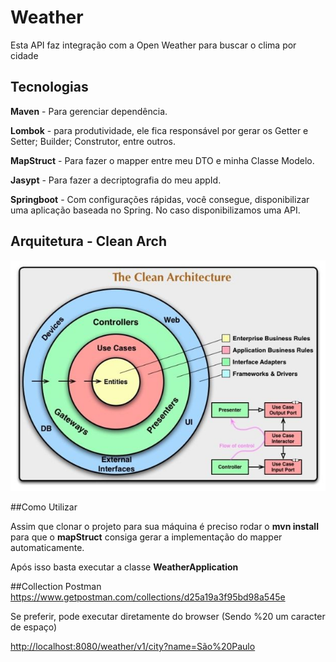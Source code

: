 # Weather
Esta API faz integração com a Open Weather para buscar o clima por cidade


## Tecnologias

**Maven** - Para gerenciar dependência.

**Lombok** - para produtividade, ele fica responsável por gerar os Getter e Setter; Builder; Construtor, entre outros.

**MapStruct** - Para fazer o mapper entre meu DTO e minha Classe Modelo.

**Jasypt** - Para fazer a decriptografia do meu appId.

**Springboot** - Com configurações rápidas, você consegue, disponibilizar uma aplicação baseada no Spring. No caso disponibilizamos uma API.
 

## Arquitetura - Clean Arch

<img src="/img/Clean-Arch.jpg" alt="Clean Arch"/>

##Como Utilizar

Assim que clonar o projeto para sua máquina é preciso rodar o **mvn install** para que o **mapStruct** consiga gerar a implementação do mapper automaticamente.

Após isso basta executar a classe **WeatherApplication** 



##Collection Postman
<https://www.getpostman.com/collections/d25a19a3f95bd98a545e>

Se preferir, pode executar diretamente do browser (Sendo %20 um caracter de espaço)

<http://localhost:8080/weather/v1/city?name=São%20Paulo>